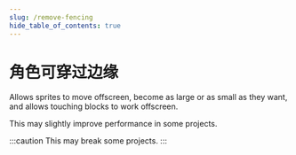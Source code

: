 ```yaml
---
slug: /remove-fencing
hide_table_of_contents: true
---
```


# 角色可穿过边缘

Allows sprites to move offscreen, become as large or as small as they want, and allows touching blocks to work offscreen.

This may slightly improve performance in some projects.

:::caution
This may break some projects.
:::
